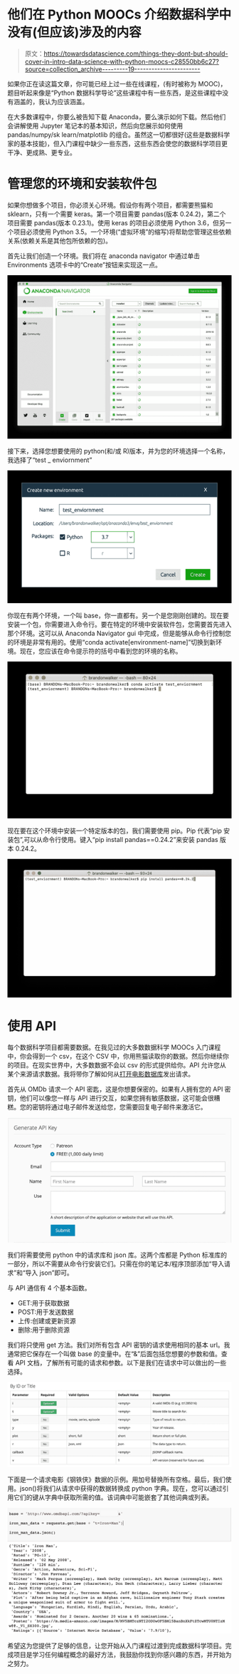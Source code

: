 # 他们在 Python MOOCs 介绍数据科学中没有(但应该)涉及的内容

> 原文：<https://towardsdatascience.com/things-they-dont-but-should-cover-in-intro-data-science-with-python-moocs-c28550bb6c27?source=collection_archive---------19----------------------->

如果你正在读这篇文章，你可能已经上过一些在线课程，(有时被称为 MOOC)，题目听起来像是“Python 数据科学导论”这些课程中有一些东西，是这些课程中没有涵盖的，我认为应该涵盖。

在大多数课程中，你要么被告知下载 Anaconda，要么演示如何下载。然后他们会讲解使用 Jupyter 笔记本的基本知识，然后向您展示如何使用 pandas/numpy/sk learn/matplotlib 的组合。虽然这一切都很好(这些是数据科学家的基本技能)，但入门课程中缺少一些东西，这些东西会使您的数据科学项目更干净、更成熟、更专业。

# 管理您的环境和安装软件包

如果你想做多个项目，你必须关心环境。假设你有两个项目，都需要熊猫和 sklearn，只有一个需要 keras。第一个项目需要 pandas(版本 0.24.2)，第二个项目需要 pandas(版本 0.23.1)。使用 keras 的项目必须使用 Python 3.6，但另一个项目必须使用 Python 3.5。一个环境(“虚拟环境”的缩写)将帮助您管理这些依赖关系(依赖关系是其他包所依赖的包)。

首先让我们创造一个环境。我们将在 anaconda navigator 中通过单击 Environments 选项卡中的“Create”按钮来实现这一点。

![](img/7408d4014d521279a659e6819fa56e8f.png)

接下来，选择您想要使用的 python(和/或 R)版本，并为您的环境选择一个名称，我选择了“test _ enviornment”

![](img/a06087f36725b91556d88b9a9ea9f558.png)

你现在有两个环境，一个叫 base，你一直都有。另一个是您刚刚创建的。现在要安装一个包，你需要进入命令行。要在特定的环境中安装软件包，您需要首先进入那个环境。这可以从 Anaconda Navigator gui 中完成，但是能够从命令行控制您的环境是非常有用的。使用“conda activate[environment-name]”切换到新环境。现在，您应该在命令提示符的括号中看到您的环境的名称。

![](img/c3b3a2c714f27bb15f21ddce1b75f245.png)

现在要在这个环境中安装一个特定版本的包，我们需要使用 pip。Pip 代表“pip 安装包”,可以从命令行使用。键入“pip install pandas==0.24.2”来安装 pandas 版本 0.24.2。

![](img/3468fb6d6ee53839019e80ed15f3e988.png)

# 使用 API

每个数据科学项目都需要数据。在我见过的大多数数据科学 MOOCs 入门课程中，你会得到一个 csv，在这个 CSV 中，你用熊猫读取你的数据。然后你继续你的项目。在现实世界中，大多数数据不会以 csv 的形式提供给你。API 允许您从某个来源请求数据。我将带你了解如何从[打开电影数据库](http://www.omdbapi.com/)发出请求。

首先从 OMDb 请求一个 API 密匙，这是你想要保密的。如果有人拥有您的 API 密钥，他们可以像您一样与 API 进行交互，如果您拥有敏感数据，这可能会很糟糕。您的密钥将通过电子邮件发送给您，您需要回复电子邮件来激活它。

![](img/d1827ef83f1b20647e22f8f500114b41.png)

我们将需要使用 python 中的请求库和 json 库。这两个库都是 Python 标准库的一部分，所以不需要从命令行安装它们。只需在你的笔记本/程序顶部添加“导入请求”和“导入 json”即可。

与 API 通信有 4 个基本函数。

*   GET:用于获取数据
*   POST:用于发送数据
*   上传:创建或更新资源
*   删除:用于删除资源

我们将只使用 get 方法。我们对所有包含 API 密钥的请求使用相同的基本 url。我通常把它保存在一个叫做 base 的变量中。在“&”后面包括您想要的参数和值。查看 API 文档，了解所有可能的请求和参数。以下是我们在请求中可以做出的一些选择。

![](img/9dc4d4517b66b7263c8cc101531a2127.png)

下面是一个请求电影《钢铁侠》数据的示例。用加号替换所有空格。最后，我们使用。json()将我们从请求中获得的数据转换成 python 字典。现在，您可以通过引用它们的键从字典中获取所需的值。该词典中可能嵌套了其他词典或列表。

![](img/da7c3a8870ce56fe41431ec16bf9c7e2.png)

希望这为您提供了足够的信息，让您开始从入门课程过渡到完成数据科学项目。完成项目是学习任何编程概念的最好方法，我鼓励你找到你感兴趣的东西，并开始为之努力。